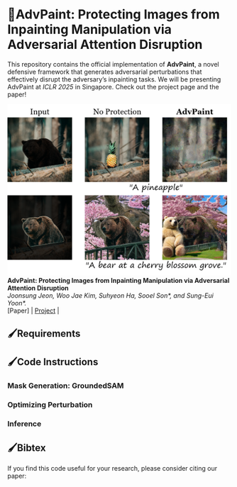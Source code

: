  
# 🎨AdvPaint: Protecting Images from Inpainting Manipulation via Adversarial Attention Disruption
This repository contains the official implementation of **AdvPaint**, a novel defensive framework that generates adversarial perturbations that effectively
disrupt the adversary’s inpainting tasks. We will be presenting AdvPaint at _ICLR 2025_ in Singapore. Check out the project page and the paper!

![test](https://github.com/JoonsungJeon/AdvPaint/blob/main/figs/test.png)
**AdvPaint: Protecting Images from Inpainting Manipulation via Adversarial Attention Disruption**  
_Joonsung Jeon, Woo Jae Kim, Suhyeon Ha, Sooel Son*, and Sung-Eui Yoon*._  
[Paper] | [Project](https://sgvr.kaist.ac.kr/~joonsung/AdvPaint/) | 

## 🖌️Requirements

## 🖌️Code Instructions
### Mask Generation: GroundedSAM

### Optimizing Perturbation


### Inference



## 🖌️Bibtex
If you find this code useful for your research, please consider citing our paper:
